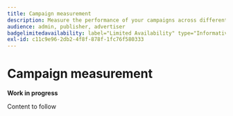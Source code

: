 ```yaml
---
title: Campaign measurement
description: Measure the performance of your campaigns across different channels
audience: admin, publisher, advertiser
badgelimitedavailability: label="Limited Availability" type="Informative" url="https://helpx.adobe.com/legal/product-descriptions/real-time-customer-data-platform-b2b-edition-prime-and-ultimate-packages.html newtab=true"
exl-id: c11c9e96-2db2-4f8f-878f-1fc76f580333
---
```

# Campaign measurement

**Work in progress**

Content to follow
